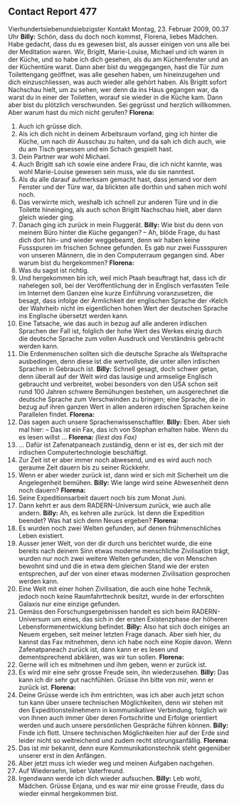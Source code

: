 ## Contact Report 477
Vierhundertsiebenundsiebzigster Kontakt
Montag, 23. Februar 2009, 00.37 Uhr
**Billy:**
Schön, dass du doch noch kommst, Florena, liebes Mädchen. Habe gedacht, dass du es gewesen bist, als ausser einigen von uns alle bei der Meditation waren. Wir, Brigitt, Marie-Louise, Michael und ich waren in der Küche, und so habe ich dich gesehen, als du am Küchenfenster und an der Küchentüre warst. Dann aber bist du weggegangen, hast die Tür zum Toilettengang geöffnet, was alle gesehen haben, um hineinzugehen und dich einzuschliessen, was auch wieder alle gehört haben. Als Brigitt sofort Nachschau hielt, um zu sehen, wer denn da ins Haus gegangen war, da warst du in einer der Toiletten, worauf sie wieder in die Küche kam. Dann aber bist du plötzlich verschwunden. Sei gegrüsst und herzlich willkommen. Aber warum hast du mich nicht gerufen?
**Florena:**
1. Auch ich grüsse dich.
2. Als ich dich nicht in deinem Arbeitsraum vorfand, ging ich hinter die Küche, um nach dir Ausschau zu halten, und da sah ich dich auch, wie du am Tisch gesessen und ein Schach gespielt hast.
3. Dein Partner war wohl Michael.
4. Auch Brigitt sah ich sowie eine andere Frau, die ich nicht kannte, was wohl Marie-Louise gewesen sein muss, wie du sie nanntest.
5. Als du alle darauf aufmerksam gemacht hast, dass jemand vor dem Fenster und der Türe war, da blickten alle dorthin und sahen mich wohl noch.
6. Das verwirrte mich, weshalb ich schnell zur anderen Türe und in die Toilette hineinging, als auch schon Brigitt Nachschau hielt, aber dann gleich wieder ging.
7. Danach ging ich zurück in mein Fluggerät.
**Billy:**
Wie bist du denn von meinem Büro hinter die Küche gegangen? – Ah, blöde Frage, du hast dich dort hin- und wieder weggebeamt, denn wir haben keine Fussspuren im frischen Schnee gefunden. Es gab nur zwei Fussspuren von unseren Männern, die in den Computerraum gegangen sind. Aber warum bist du hergekommen?
**Florena:**
8. Was du sagst ist richtig.
9. Und hergekommen bin ich, weil mich Ptaah beauftragt hat, dass ich dir nahelegen soll, bei der Veröffentlichung der in Englisch verfassten Teile im Internet dem Ganzen eine kurze Einführung voranzusetzen, die besagt, dass infolge der Ärmlichkeit der englischen Sprache der ‹Kelch der Wahrheit› nicht im eigentlichen hohen Wert der deutschen Sprache ins Englische übersetzt werden kann.
10. Eine Tatsache, wie das auch in bezug auf alle anderen irdischen Sprachen der Fall ist, folglich der hohe Wert des Werkes einzig durch die deutsche Sprache zum vollen Ausdruck und Verständnis gebracht werden kann.
11. Die Erdenmenschen sollten sich die deutsche Sprache als Weltsprache ausbedingen, denn diese ist die wertvollste, die unter allen irdischen Sprachen in Gebrauch ist.
**Billy:**
Schnell gesagt, doch schwer getan, denn überall auf der Welt wird das lausige und armselige Englisch gebraucht und verbreitet, wobei besonders von den USA schon seit rund 100 Jahren schwere Bemühungen bestehen, um ausgerechnet die deutsche Sprache zum Verschwinden zu bringen; eine Sprache, die in bezug auf ihren ganzen Wert in allen anderen irdischen Sprachen keine Parallelen findet.
**Florena:**
12. Das sagen auch unsere Sprachenwissenschaftler.
**Billy:**
Eben. Aber sieh mal hier: – Das ist ein Fax, das ich von Stephan erhalten habe. Wenn du es lesen willst …
**Florena:** _(liest das Fax)_
13. … Dafür ist Zafenatpaneach zuständig, denn er ist es, der sich mit der irdischen Computertechnologie beschäftigt.
14. Zur Zeit ist er aber immer noch abwesend, und es wird auch noch geraume Zeit dauern bis zu seiner Rückkehr.
15. Wenn er aber wieder zurück ist, dann wird er sich mit Sicherheit um die Angelegenheit bemühen.
**Billy:**
Wie lange wird seine Abwesenheit denn noch dauern?
**Florena:**
16. Seine Expeditionsarbeit dauert noch bis zum Monat Juni.
17. Dann kehrt er aus dem RADERN-Universum zurück, wie auch alle andern.
**Billy:**
Ah, es kehren alle zurück. Ist denn die Expedition beendet? Was hat sich denn Neues ergeben?
**Florena:**
18. Es wurden noch zwei Welten gefunden, auf denen frühmenschliches Leben existiert.
19. Ausser jener Welt, von der dir durch uns berichtet wurde, die eine bereits nach deinem Sinn etwas moderne menschliche Zivilisation trägt, wurden nur noch zwei weitere Welten gefunden, die von Menschen bewohnt sind und die in etwa dem gleichen Stand wie der ersten entsprechen, auf der von einer etwas modernen Zivilisation gesprochen werden kann.
20. Eine Welt mit einer hohen Zivilisation, die auch eine hohe Technik, jedoch noch keine Raumfahrttechnik besitzt, wurde in der erforschten Galaxis nur eine einzige gefunden.
21. Gemäss den Forschungsergebnissen handelt es sich beim RADERN-Universum um eines, das sich in der ersten Existenzphase der höheren Lebensformenentwicklung befindet.
**Billy:**
Also hat sich doch einiges an Neuem ergeben, seit meiner letzten Frage danach. Aber sieh hier, du kannst das Fax mitnehmen, denn ich habe noch eine Kopie davon. Wenn Zafenatpaneach zurück ist, dann kann er es lesen und dementsprechend abklären, was wir tun sollen.
**Florena:**
22. Gerne will ich es mitnehmen und ihm geben, wenn er zurück ist.
23. Es wird mir eine sehr grosse Freude sein, ihn wiederzusehen.
**Billy:**
Das kann ich dir sehr gut nachfühlen. Grüsse ihn bitte von mir, wenn er zurück ist.
**Florena:**
24. Deine Grüsse werde ich ihm entrichten, was ich aber auch jetzt schon tun kann über unsere technischen Möglichkeiten, denn wir stehen mit den Expeditionsteilnehmern in kommunikativer Verbindung, folglich wir von ihnen auch immer über deren Fortschritte und Erfolge orientiert werden und auch unsere persönlichen Gespräche führen können.
**Billy:**
Finde ich flott. Unsere technischen Möglichkeiten hier auf der Erde sind leider nicht so weitreichend und zudem recht störungsanfällig.
**Florena:**
25. Das ist mir bekannt, denn eure Kommunikationstechnik steht gegenüber unserer erst in den Anfängen.
26. Aber jetzt muss ich wieder weg und meinen Aufgaben nachgehen.
27. Auf Wiedersehn, lieber Vaterfreund.
28. Irgendwann werde ich dich wieder aufsuchen.
**Billy:**
Leb wohl, Mädchen. Grüsse Enjana, und es war mir eine grosse Freude, dass du wieder einmal hergekommen bist.